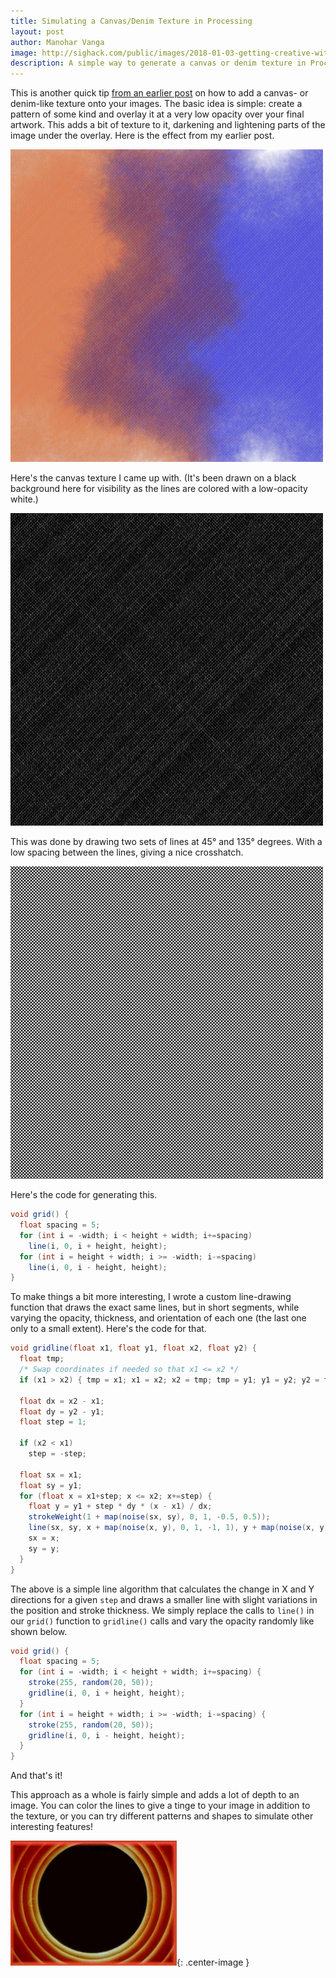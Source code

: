 ```yaml
---
title: Simulating a Canvas/Denim Texture in Processing
layout: post
author: Manohar Vanga
image: http://sighack.com/public/images/2018-01-03-getting-creative-with-perlin-noise-fields/example-4.png
description: A simple way to generate a canvas or denim texture in Processing.
---
```


This is another quick tip [from an earlier post](generative-watercolor-in-processing) on how to add a canvas- or denim-like
texture onto your images. The basic idea is simple: create a pattern of some kind and
overlay it at a very low opacity over your final artwork. This adds a bit of texture
to it, darkening and lightening parts of the image under the overlay. Here is the
effect from my earlier post.

![](/public/images/2018-01-21-generative-watercolor-in-processing/8.png)

Here's the canvas texture I came up with. (It's been drawn on a black background here
for visibility as the lines are colored with a low-opacity white.)

![](/public/images/2018-01-21-generative-watercolor-in-processing/grid.png)

This was done by drawing two sets of lines at 45&deg; and 135&deg; degrees.
With a low spacing between the lines, giving a nice crosshatch.

![](/public/images/2018-01-21-generative-watercolor-in-processing/4-grid.png)

Here's the code for generating this.

```java
void grid() {
  float spacing = 5;
  for (int i = -width; i < height + width; i+=spacing)
    line(i, 0, i + height, height);
  for (int i = height + width; i >= -width; i-=spacing)
    line(i, 0, i - height, height);
}
```

To make things a bit more interesting, I wrote a custom line-drawing function
that draws the exact same lines, but in short segments, while varying the
opacity, thickness, and orientation of each one (the last one only to a small
extent).  Here's the code for that.

```java
void gridline(float x1, float y1, float x2, float y2) {
  float tmp;
  /* Swap coordinates if needed so that x1 <= x2 */
  if (x1 > x2) { tmp = x1; x1 = x2; x2 = tmp; tmp = y1; y1 = y2; y2 = tmp; }

  float dx = x2 - x1;
  float dy = y2 - y1;
  float step = 1;

  if (x2 < x1)
    step = -step;

  float sx = x1;
  float sy = y1;
  for (float x = x1+step; x <= x2; x+=step) {
    float y = y1 + step * dy * (x - x1) / dx;
    strokeWeight(1 + map(noise(sx, sy), 0, 1, -0.5, 0.5));
    line(sx, sy, x + map(noise(x, y), 0, 1, -1, 1), y + map(noise(x, y), 0, 1, -1, 1));
    sx = x;
    sy = y;
  }
}
```

The above is a simple line algorithm that calculates the change in X and Y
directions for a given `step` and draws a smaller line with slight variations
in the position and stroke thickness. We simply replace the calls to `line()`
in our `grid()` function to `gridline()` calls and vary the opacity randomly
like shown below.

```java
void grid() {
  float spacing = 5;
  for (int i = -width; i < height + width; i+=spacing) {
    stroke(255, random(20, 50));
    gridline(i, 0, i + height, height);
  }
  for (int i = height + width; i >= -width; i-=spacing) {
    stroke(255, random(20, 50));
    gridline(i, 0, i - height, height);
  }
}
```

And that's it!

This approach as a whole is fairly simple and adds a lot of depth to an image. You
can color the lines to give a tinge to your image in addition to the texture, or
you can try different patterns and shapes to simulate other interesting features!

![](/public/images/end.gif){: .center-image }
